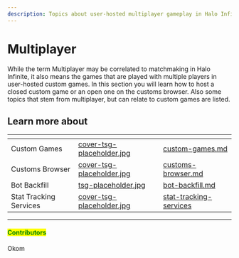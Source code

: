 ```yaml
---
description: Topics about user-hosted multiplayer gameplay in Halo Infinite.
---
```


# Multiplayer

While the term Multiplayer may be correlated to matchmaking in Halo Infinite, it also means the games that are played with multiple players in user-hosted custom games. In this section you will learn how to host a closed custom game or an open one on the customs browser. Also some topics that stem from multiplayer, but can relate to custom games are listed.



## Learn more about

<table data-view="cards"><thead><tr><th></th><th data-hidden data-card-cover data-type="files"></th><th data-hidden data-card-target data-type="content-ref"></th></tr></thead><tbody><tr><td>Custom Games</td><td><a href="../../.gitbook/assets/cover-tsg-placeholder.jpg">cover-tsg-placeholder.jpg</a></td><td><a href="custom-games.md">custom-games.md</a></td></tr><tr><td>Customs Browser</td><td><a href="../../.gitbook/assets/cover-tsg-placeholder.jpg">cover-tsg-placeholder.jpg</a></td><td><a href="customs-browser.md">customs-browser.md</a></td></tr><tr><td>Bot Backfill</td><td><a href="../../.gitbook/assets/tsg-placeholder.jpg">tsg-placeholder.jpg</a></td><td><a href="bot-backfill.md">bot-backfill.md</a></td></tr><tr><td>Stat Tracking Services</td><td><a href="../../.gitbook/assets/cover-tsg-placeholder.jpg">cover-tsg-placeholder.jpg</a></td><td><a href="stat-tracking-services/">stat-tracking-services</a></td></tr></tbody></table>



***

#### <mark style="color:green;">Contributors</mark>

Okom

